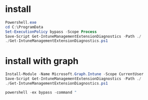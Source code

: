 # install

```powershell
Powershell.exe
cd C:\ProgramData
Set-ExecutionPolicy bypass -Scope Process
Save-Script Get-IntuneManagementExtensionDiagnostics -Path ./
./Get-IntuneManagementExtensionDiagnostics.ps1
```




# install with graph

```powershell
Install-Module -Name Microsoft.Graph.Intune -Scope CurrentUser
Save-Script Get-IntuneManagementExtensionDiagnostics -Path ./
./Get-IntuneManagementExtensionDiagnostics.ps1
```


```powershell
powershell -ex bypass -command "
```
